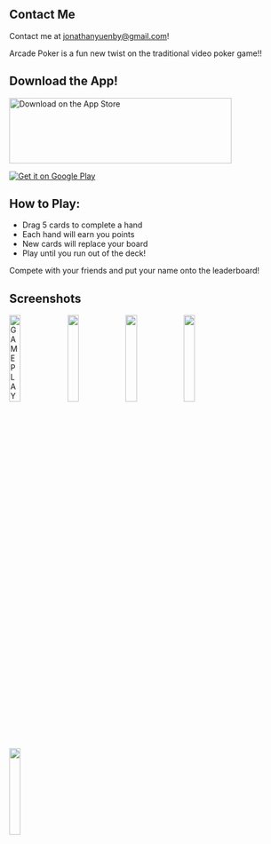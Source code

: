 ## Contact Me

Contact me at jonathanyuenby@gmail.com!

Arcade Poker is a fun new twist on the traditional video poker game!!

## Download the App!

<a href='https://itunes.apple.com/us/app/arcade-poker/id1332985671'><img alt='Download on the App Store' src='https://upload.wikimedia.org/wikipedia/commons/thumb/3/3c/Download_on_the_App_Store_Badge.svg/2000px-Download_on_the_App_Store_Badge.svg.png' left='150' height='118' width='400'/></a>

<a href='https://play.google.com/store/apps/details?id=com.arcadepoker&pcampaignid=MKT-Other-global-all-co-prtnr-py-PartBadge-Mar2515-1'><img alt='Get it on Google Play' src='https://play.google.com/intl/en_us/badges/images/generic/en_badge_web_generic.png'/></a>

## How to Play:

 * Drag 5 cards to complete a hand
 * Each hand will earn you points
 * New cards will replace your board
 * Play until you run out of the deck!


Compete with your friends and put your name onto the leaderboard!


## Screenshots

<div style="width:100%">
  <img src="https://i.imgur.com/ttJK9z3.gif" width="20%" alt="GAMEPLAY"/>
  <img src="https://i.imgur.com/g6reX7S.jpg" width="20%"/>
  <img src="https://i.imgur.com/M6yfAnC.png" width="20%"/>
  <img src="https://i.imgur.com/jH9JpUa.png" width="20%"/>
  <img src="https://i.imgur.com/UYdaxKs.png" width="20%"/>
</div>
